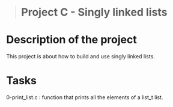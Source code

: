 > # Project C - Singly linked lists


# Description of the project

This project is about how to build and use singly linked lists.


# Tasks

0-print_list.c : function that prints all the elements of a list_t list.
